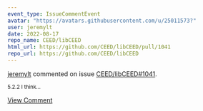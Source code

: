 ```yaml
---
event_type: IssueCommentEvent
avatar: "https://avatars.githubusercontent.com/u/25011573?"
user: jeremylt
date: 2022-08-17
repo_name: CEED/libCEED
html_url: https://github.com/CEED/libCEED/pull/1041
repo_url: https://github.com/CEED/libCEED
---
```


<a href='https://github.com/jeremylt' target='_blank'>jeremylt</a> commented on issue <a href='https://github.com/CEED/libCEED/pull/1041' target='_blank'>CEED/libCEED#1041</a>.

<small>5.2.2 I think...</small>

<a href='https://github.com/CEED/libCEED/pull/1041' target='_blank'>View Comment</a>